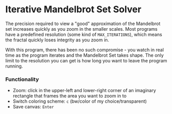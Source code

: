# Iterative Mandelbrot Set Solver
The precision required to view a "good" approximation of the Mandelbrot set increases quickly as you zoom in the smaller scales. Most programs have a predefined resolution (some kind of `MAX_ITERATIONS`), which means the fractal quickly loses integrity as you zoom in. 

With this program, there has been no such compromise - you watch in real time as the program iterates and the Mandelbrot Set takes shape. The only limit to the resolution you can get is how long you want to leave the program running.

### Functionality
- Zoom: click in the upper-left and lower-right corner of an imaginary rectangle that frames the area you want to zoom in to
- Switch coloring scheme: `c` (bw/color of my choice/transparent)
- Save canvas: `Enter`
